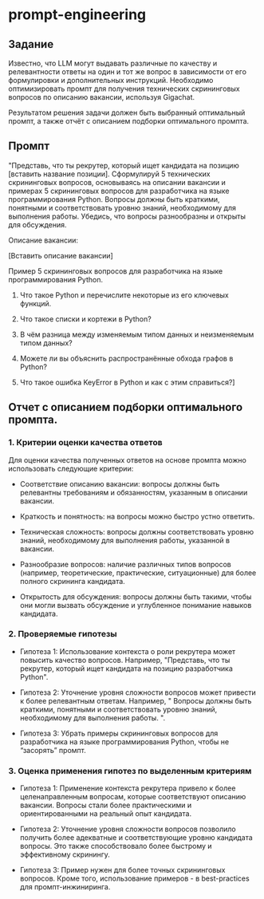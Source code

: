 # prompt-engineering

## Задание

Известно, что LLM могут выдавать различные по качеству и релевантности ответы на один и тот же вопрос в зависимости от его формулировки и дополнительных инструкций. Необходимо оптимизировать промпт для получения технических скрининговых вопросов по описанию вакансии, используя Gigachat.

Результатом решения задачи должен быть выбранный оптимальный промпт, а также отчёт с описанием подборки оптимального промпта.

## Промпт

"Представь, что ты рекрутер, который ищет кандидата на позицию [вставить название позиции]. Сформулируй 5 технических скрининговых вопросов, основываясь на описании вакансии и примерах 5 скрининговых вопросов для разработчика на языке программирования Python. Вопросы должны быть краткими, понятными и соответствовать уровню знаний, необходимому для выполнения работы. Убедись, что вопросы разнообразны и открыты для обсуждения.  

Описание вакансии: 

[Вставить описание вакансии] 

Пример 5 скрининговых вопросов для разработчика на языке программирования Python. 

1. Что такое Python и перечислите некоторые из его ключевых функций. 

2. Что такое cписки и кортежи в Python? 

3. В чём разница между изменяемым типом данных и неизменяемым типом данных? 

4. Можете ли вы объяснить распространённые обхода графов в Python? 

5. Что такое ошибка KeyError в Python и как с этим справиться?]

## Отчет с описанием подборки оптимального промпта.

### 1. Критерии оценки качества ответов 

Для оценки качества полученных ответов на основе промпта можно использовать следующие критерии: 

- Соответствие описанию вакансии: вопросы должны быть релевантны требованиям и обязанностям, указанным в описании вакансии. 

- Краткость и понятность: на вопросы можно быстро устно ответить. 

- Техническая сложность: вопросы должны соответствовать уровню знаний, необходимому для выполнения работы, указанной в вакансии. 

- Разнообразие вопросов: наличие различных типов вопросов (например, теоретические, практические, ситуационные) для более полного скрининга кандидата. 

- Открытость для обсуждения: вопросы должны быть такими, чтобы они могли вызвать обсуждение и углубленное понимание навыков кандидата. 

### 2. Проверяемые гипотезы 

- Гипотеза 1: Использование контекста о роли рекрутера может повысить качество вопросов. Например, "Представь, что ты рекрутер, который ищет кандидата на позицию разработчика Python". 

- Гипотеза 2: Уточнение уровня сложности вопросов может привести к более релевантным ответам. Например, " Вопросы должны быть краткими, понятными и соответствовать уровню знаний, необходимому для выполнения работы. ".

- Гипотеза 3: Убрать примеры скрининговых вопросов для разработчика на языке программирования Python, чтобы не “засорять” промпт. 

### 3. Оценка применения гипотез по выделенным критериям 

- Гипотеза 1: Применение контекста рекрутера привело к более целенаправленным вопросам, которые соответствуют описанию вакансии. Вопросы стали более практическими и ориентированными на реальный опыт кандидата. 

- Гипотеза 2: Уточнение уровня сложности вопросов позволило получить более адекватные и соответствующие уровню кандидата вопросы. Это также способствовало более быстрому и эффективному скринингу. 

- Гипотеза 3: Пример нужен для более точных скрининговых вопросов. Кроме того, использование примеров - в best-practices для промпт-инжиниринга. 
  
